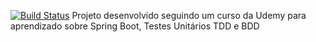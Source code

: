 [![Build Status](https://travis-ci.org/vitor7001/LibraryApi.svg?branch=master)](https://travis-ci.org/vitor7001/LibraryApi)
Projeto desenvolvido seguindo um curso da Udemy para aprendizado sobre Spring Boot, Testes Unitários TDD e BDD